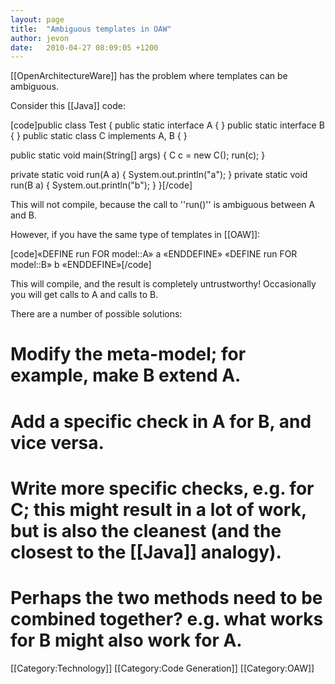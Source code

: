 ```yaml
---
layout: page
title:  "Ambiguous templates in OAW"
author: jevon
date:   2010-04-27 08:09:05 +1200
---
```


[[OpenArchitectureWare]] has the problem where templates can be ambiguous.

Consider this [[Java]] code:

[code]public class Test {
  public static interface A { }
  public static interface B { }
  public static class C implements A, B { }
  
  public static void main(String[] args) {
    C c = new C();
    run(c);
  }

  private static void run(A a) {
    System.out.println("a");
  }
  private static void run(B a) {
    System.out.println("b");
  }
}[/code]

This will not compile, because the call to ''run()'' is ambiguous between A and B.

However, if you have the same type of templates in [[OAW]]:

[code]«DEFINE run FOR model::A»
  a
«ENDDEFINE»
«DEFINE run FOR model::B»
  b
«ENDDEFINE»[/code]

This will compile, and the result is completely untrustworthy! Occasionally you will get calls to A and calls to B.

There are a number of possible solutions:

# Modify the meta-model; for example, make B extend A.
# Add a specific check in A for B, and vice versa.
# Write more specific checks, e.g. for C; this might result in a lot of work, but is also the cleanest (and the closest to the [[Java]] analogy).
# Perhaps the two methods need to be combined together? e.g. what works for B might also work for A.

[[Category:Technology]]
[[Category:Code Generation]]
[[Category:OAW]]
